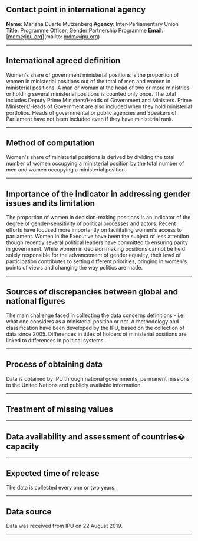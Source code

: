 ## Contact point in international agency

**Name**: Mariana Duarte Mutzenberg
**Agency**: Inter-Parliamentary Union
**Title**: Programme Officer, Gender Partnership Programme
**Email**: [mdm@ipu.org](mailto: mdm@ipu.org)

---

## International agreed definition

Women's share of government ministerial positions is the proportion of women in ministerial positions out of the total of men and women in ministerial positions. A man or woman at the head of two or more ministries or holding several ministerial positions is counted only once. The total includes Deputy Prime Ministers/Heads of Government and Ministers. Prime Ministers/Heads of Government are also included when they hold ministerial portfolios. Heads of governmental or public agencies and Speakers of Parliament have not been included even if they have ministerial rank.

---

## Method of computation

Women's share of ministerial positions is derived by dividing the total number of women occupying a ministerial position by the total number of men and women occupying a ministerial position.

---

## Importance of the indicator in addressing gender issues and its limitation

The proportion of women in decision-making positions is an indicator of the degree of gender-sensitivity of political processes and actors. Recent efforts have focused more importantly on facilitating women's access to parliament. Women in the Executive have been the subject of less attention though recently several political leaders have committed to ensuring parity in government. While women in decision making positions cannot be held solely responsible for the advancement of gender equality, their level of participation contributes to setting different priorities, bringing in women's points of views and changing the way politics are made.

---

## Sources of discrepancies between global and national figures

The main challenge faced in collecting the data concerns definitions - i.e. what one considers as a ministerial position or not. A methodology and classification have been developed by the IPU, based on the collection of data since 2005. Differences in titles of holders of ministerial positions are linked to differences in political systems.

---

## Process of obtaining data

Data is obtained by IPU through national governments, permanent missions to the United Nations and publicly available information.

---

## Treatment of missing values

---

## Data availability and assessment of countries� capacity

---

## Expected time of release

The data is collected every one or two years.

---

## Data source

Data was received from IPU on 22 August 2019.

---
